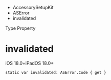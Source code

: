 

- AccessorySetupKit
- ASError
-  invalidated 

Type Property

# invalidated

iOS 18.0+iPadOS 18.0+

``` source
static var invalidated: ASError.Code { get }
```

